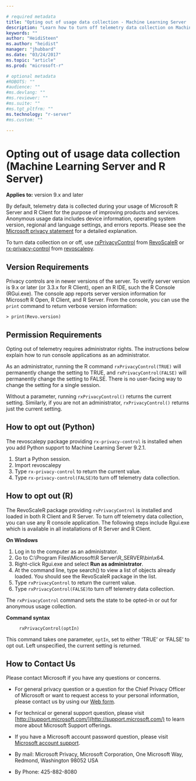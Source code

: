 ```yaml
---

# required metadata
title: "Opting out of usage data collection - Machine Learning Server | Microsoft Docs"
description: "Learn how to turn off telemetry data collection on Machine Learning Server, Microsoft R Server and R Client using the rxPrivacyControl function in RevoScaleR or rx-privacy-control function in revoscalepy."
keywords: ""
author: "HeidiSteen"
ms.author: "heidist"
manager: "jhubbard"
ms.date: "03/24/2017"
ms.topic: "article"
ms.prod: "microsoft-r"

# optional metadata
#ROBOTS: ""
#audience: ""
#ms.devlang: ""
#ms.reviewer: ""
#ms.suite: ""
#ms.tgt_pltfrm: ""
ms.technology: "r-server"
#ms.custom: ""

---
```

# Opting out of usage data collection (Machine Learning Server and R Server)

**Applies to:** version 9.x and later

By default, telemetry data is collected during your usage of Microsoft R Server and R Client for the purpose of improving products and services. Anonymous usage data includes device information, operating system version, regional and language settings, and errors reports. Please see the [Microsoft privacy statement](https://privacy.microsoft.com/privacystatement) for a detailed explanation.

To turn data collection on or off, use [rxPrivacyControl](r-reference/revoscaler/rxprivacycontrol.md) from [RevoScaleR](r-reference/revoscaler/revoscaler.md) or [rx-privacy-control](python-reference/revoscalepy/rx-privacy-control.md) from [revoscalepy](python-reference/revoscalepy/revoscalepy-package.md).

## Version Requirements

Privacy controls are in newer versions of the server. To verify server version is 9.x or later (or 3.3.x for R Client), open an R IDE, such the R Console (RGui.exe). The console app reports server version information for Microsoft R Open, R Client, and R Server. From the console, you can use the `print` command to return verbose version information:

    > print(Revo.version)

## Permission Requirements

Opting out of telemetry requires administrator rights. The instructions below explain how to run console applications as an administrator.

As an administrator, running the R command `rxPrivacyControl(TRUE)` will permanently change the setting to TRUE, and `rxPrivacyControl(FALSE)` will permanently change the setting to FALSE. There is no user-facing way to change the setting for a single session.

Without a parameter, running `rxPrivacyControl()` returns the current setting. Similarly, if you are not an administrator, `rxPrivacyControl()` returns just the current setting.

## How to opt out (Python)

The revoscalepy package providing `rx-privacy-control` is installed when you add Python support to Machine Learning Server 9.2.1. 

1. Start a Python session.
2. Import revoscalepy
3. Type `rx-privacy-control` to return the current value.
4. Type `rx-privacy-control(FALSE)`to turn off telemetry data collection.

## How to opt out (R)

The RevoScaleR package providing `rxPrivacyControl` is installed and loaded in both R Client and R Server. To turn off telemetry data collection, you can use any R console application. The following steps include Rgui.exe which is available in all installations of R Server and R Client.

**On Windows**

1. Log in to the computer as an administrator.
2. Go to C:\Program Files\Microsoft\R Server\R_SERVER\bin\x64.
3. Right-click Rgui.exe and select **Run as administrator**.
4. At the command line, type search() to view a list of objects already loaded. You should see the RevoScaleR package in the list.
5. Type `rxPrivacyControl` to return the current value.
6. Type `rxPrivacyControl(FALSE)`to turn off telemetry data collection.

The  `rxPrivacyControl` command sets the state to be opted-in or out for anonymous usage collection.

**Command syntax**
~~~~
     rxPrivacyControl(optIn)
~~~~

This command takes one parameter, `optIn`, set to either ‘TRUE’ or ‘FALSE’ to opt out. Left unspecified, the current setting is returned.

## How to Contact Us

Please contact Microsoft if you have any questions or concerns.

+ For general privacy question or a question for the Chief Privacy Officer of Microsoft or want to request access to your personal information, please contact us by using our [Web form](http://go.microsoft.com/fwlink/?LinkId=321116).

+ For technical or general support question, please visit [http://support.microsoft.com/](http://support.microsoft.com/) to learn more about Microsoft Support offerings.

+ If you have a Microsoft account password question, please visit [Microsoft account support](http://go.microsoft.com/FWLink/p/?LinkID=320207).

+ By mail: Microsoft Privacy, Microsoft Corporation, One Microsoft Way, Redmond, Washington 98052 USA

+ By Phone: 425-882-8080
